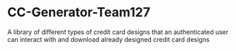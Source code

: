 # CC-Generator-Team127
A library of different types of credit card designs that an authenticated user can interact with and download already designed credit card designs
